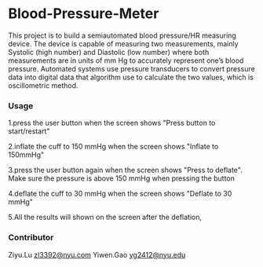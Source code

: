 # Blood-Pressure-Meter 

This project is to build a semiautomated blood pressure/HR measuring device. The device is capable of measuring two measurements, mainly Systolic (high number) and Diastolic (low number) where both measurements are in units of mm Hg to accurately represent one’s blood pressure. Automated systems use pressure transducers to convert pressure data into digital data that algorithm use to calculate the two values, which is oscillometric method.

### Usage


1.press the user button when the screen shows "Press button to start/restart"

2.inflate the cuff to 150 mmHg when the screen shows "Inflate to 150mmHg"                                                      

3.press the user button again when the screen shows "Press to deflate". Make sure the pressure is above 150 mmHg when pressing the button

4.deflate the cuff to 30 mmHg when the screen shows "Deflate to 30 mmHg"

5.All the results will shown on the screen after the deflation,  
 

### Contributor

Ziyu.Lu <zl3392@nyu.com> 
Yiwen.Gao <yg2412@nyu.edu>  
